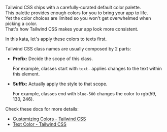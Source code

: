 Tailwind CSS ships with a carefully-curated default color palette.\
This palette provides enough colors for you to bring your app to life.\
Yet the color choices are limited so you won't get overwhelmed when picking a color.\
That's how Tailwind CSS makes your app look more consistent.

In this kata, let's apply these colors to texts first.

Tailwind CSS class names are usually composed by 2 parts:

-   **Prefix:** Decide the scope of this class.

    For example, classes start with `text-` applies changes to the text within this element.

-   **Suffix:** Actually apply the style to that scope.

    For example, classes end with `blue-500` changes the color to <span class="text-blue-500">rgb(59, 130, 246)</span>.

Check these docs for more details:
- [Customizing Colors - Tailwind CSS](https://tailwindcss.com/docs/customizing-colors)
- [Text Color - Tailwind CSS](https://tailwindcss.com/docs/text-color)
